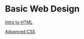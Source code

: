 # Basic Web Design

<a href="Intro_to_HTML/index.html" target="_blank">Intro to HTML</a>

<a href="adv_css/index.html" target="_blank">Advanced CSS</a>
